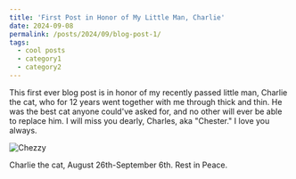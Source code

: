 ```yaml
---
title: 'First Post in Honor of My Little Man, Charlie'
date: 2024-09-08
permalink: /posts/2024/09/blog-post-1/
tags:
  - cool posts
  - category1
  - category2
---
```


This first ever blog post is in honor of my recently passed little man, Charlie the cat, who for 12 years went together with me through thick and thin. He was the best cat anyone could've asked for, and no other will ever be able to replace him. I will miss you dearly, Charles, aka "Chester." I love you always.

![Chezzy](/images/profile.jpg)

Charlie the cat, August 26th-September 6th. Rest in Peace. 

